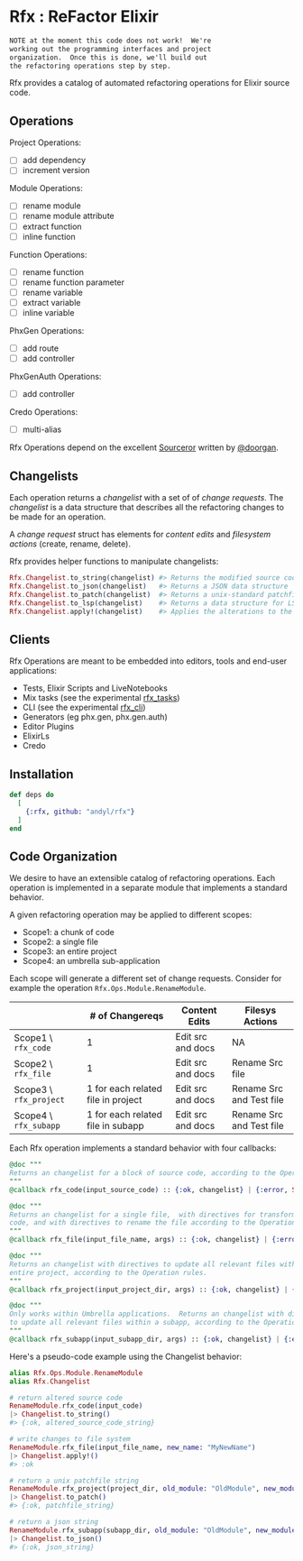 # Rfx : ReFactor Elixir

```markdown
NOTE at the moment this code does not work!  We're
working out the programming interfaces and project
organization.  Once this is done, we'll build out
the refactoring operations step by step.
```

Rfx provides a catalog of automated refactoring operations for Elixir source
code.  

## Operations

Project Operations:

- [ ] add dependency
- [ ] increment version

Module Operations:

- [ ] rename module
- [ ] rename module attribute
- [ ] extract function
- [ ] inline function

Function Operations:

- [ ] rename function
- [ ] rename function parameter
- [ ] rename variable
- [ ] extract variable
- [ ] inline variable

PhxGen Operations:

- [ ] add route
- [ ] add controller

PhxGenAuth Operations:

- [ ] add controller

Credo Operations:

- [ ] multi-alias

Rfx Operations depend on the excellent
[Sourceror](http://github.com/doorgan/sourceror) written by
[@doorgan](http://github.com/doorgan).

## Changelists

Each operation returns a *changelist* with a set of of *change requests*.  The
*changelist* is a data structure that describes all the refactoring changes to
be made for an operation.

A *change request* struct has elements for *content edits* and *filesystem
actions* (create, rename, delete).

Rfx provides helper functions to manipulate changelists:

```elixir
Rfx.Changelist.to_string(changelist) #> Returns the modified source code
Rfx.Changelist.to_json(changelist)   #> Returns a JSON data structure
Rfx.Changelist.to_patch(changelist)  #> Returns a unix-standard patchfile
Rfx.Changelist.to_lsp(changelist)    #> Returns a data structure for LSP
Rfx.Changelist.apply!(changelist)    #> Applies the alterations to the filesystem
```

## Clients 

Rfx Operations are meant to be embedded into editors, tools and end-user
applications:

- Tests, Elixir Scripts and LiveNotebooks
- Mix tasks (see the experimental [rfx_tasks](https://github.andyl/rfx_tasks))
- CLI (see the experimental [rfx_cli](https://github.com/andyl/rfx_cli))
- Generators (eg phx.gen, phx.gen.auth)
- Editor Plugins
- ElixirLs
- Credo

## Installation

```elixir
def deps do
  [
    {:rfx, github: "andyl/rfx"}
  ]
end
```

## Code Organization

We desire to have an extensible catalog of refactoring operations.  Each
operation is implemented in a separate module that implements a standard
behavior.

A given refactoring operation may be applied to different scopes:

- Scope1: a chunk of code
- Scope2: a single file
- Scope3: an entire project
- Scope4: an umbrella sub-application

Each scope will generate a different set of change requests.  Consider for
example the operation `Rfx.Ops.Module.RenameModule`.

|                         | # of Changereqs                    | Content Edits     | Filesys Actions          |
|-------------------------|------------------------------------|-------------------|--------------------------|
| Scope1 \\ `rfx_code`    | 1                                  | Edit src and docs | NA                       |
| Scope2 \\ `rfx_file`    | 1                                  | Edit src and docs | Rename Src file          |
| Scope3 \\ `rfx_project` | 1 for each related file in project | Edit src and docs | Rename Src and Test file |
| Scope4 \\ `rfx_subapp`  | 1 for each related file in subapp  | Edit src and docs | Rename Src and Test file |

Each Rfx operation implements a standard behavior with four callbacks:

```elixir
@doc """
Returns an changelist for a block of source code, according to the Operation rules.
"""
@callback rfx_code(input_source_code) :: {:ok, changelist} | {:error, String.t}

@doc """
Returns an changelist for a single file,  with directives for transformed source
code, and with directives to rename the file according to the Operation rules.
"""
@callback rfx_file(input_file_name, args) :: {:ok, changelist} | {:error, String.t}

@doc """
Returns an changelist with directives to update all relevant files within an
entire project, according to the Operation rules.
"""
@callback rfx_project(input_project_dir, args) :: {:ok, changelist} | {:error, String.t}

@doc """
Only works within Umbrella applications.  Returns an changelist with directives
to update all relevant files within a subapp, according to the Operation rules.
"""
@callback rfx_subapp(input_subapp_dir, args) :: {:ok, changelist} | {:error, String.t}
```

Here's a pseudo-code example using the Changelist behavior:

```elixir
alias Rfx.Ops.Module.RenameModule
alias Rfx.Changelist

# return altered source code
RenameModule.rfx_code(input_code) 
|> Changelist.to_string()
#> {:ok, altered_source_code_string}

# write changes to file system
RenameModule.rfx_file(input_file_name, new_name: "MyNewName") 
|> Changelist.apply!()
#> :ok  

# return a unix patchfile string
RenameModule.rfx_project(project_dir, old_module: "OldModule", new_module: "NewModule") 
|> Changelist.to_patch()
#> {:ok, patchfile_string}

# return a json string
RenameModule.rfx_subapp(subapp_dir, old_module: "OldModule", new_module: "NewModule") 
|> Changelist.to_json()
#> {:ok, json_string}
```

